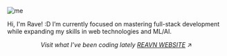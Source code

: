 
![me](https://github.com/user-attachments/assets/489c343b-062a-4a87-873f-aceb34e737d4)

Hi, I'm Rave! :D I’m currently focused on mastering full-stack development while expanding my skills in web technologies and ML/AI.

<p align="center"> 
  <i>Visit what I’ve been coding lately
    <a href="https://polyglotparrot.github.io/jump/" target="_blank" rel="noopener noreferrer">REAVN WEBSITE</a>
  </i>
  ↗
</p>


















  



